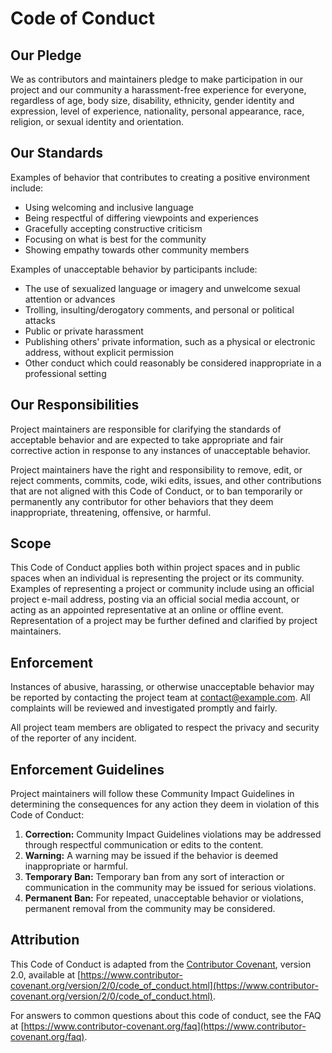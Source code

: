 # Code of Conduct

## Our Pledge

We as contributors and maintainers pledge to make participation in our project and our community a
harassment-free experience for everyone, regardless of age, body size, disability, ethnicity, gender
identity and expression, level of experience, nationality, personal appearance, race, religion, or
sexual identity and orientation.

## Our Standards

Examples of behavior that contributes to creating a positive environment include:

- Using welcoming and inclusive language
- Being respectful of differing viewpoints and experiences
- Gracefully accepting constructive criticism
- Focusing on what is best for the community
- Showing empathy towards other community members

Examples of unacceptable behavior by participants include:

- The use of sexualized language or imagery and unwelcome sexual attention or advances
- Trolling, insulting/derogatory comments, and personal or political attacks
- Public or private harassment
- Publishing others' private information, such as a physical or electronic address, without explicit
  permission
- Other conduct which could reasonably be considered inappropriate in a professional setting

## Our Responsibilities

Project maintainers are responsible for clarifying the standards of acceptable behavior and are
expected to take appropriate and fair corrective action in response to any instances of unacceptable
behavior.

Project maintainers have the right and responsibility to remove, edit, or reject comments, commits,
code, wiki edits, issues, and other contributions that are not aligned with this Code of Conduct, or
to ban temporarily or permanently any contributor for other behaviors that they deem inappropriate,
threatening, offensive, or harmful.

## Scope

This Code of Conduct applies both within project spaces and in public spaces when an individual is
representing the project or its community. Examples of representing a project or community include
using an official project e-mail address, posting via an official social media account, or acting as
an appointed representative at an online or offline event. Representation of a project may be
further defined and clarified by project maintainers.

## Enforcement

Instances of abusive, harassing, or otherwise unacceptable behavior may be reported by contacting
the project team at [contact@example.com](mailto:contact@example.com). All complaints will be
reviewed and investigated promptly and fairly.

All project team members are obligated to respect the privacy and security of the reporter of any
incident.

## Enforcement Guidelines

Project maintainers will follow these Community Impact Guidelines in determining the consequences
for any action they deem in violation of this Code of Conduct:

1. **Correction:** Community Impact Guidelines violations may be addressed through respectful
   communication or edits to the content.
2. **Warning:** A warning may be issued if the behavior is deemed inappropriate or harmful.
3. **Temporary Ban:** Temporary ban from any sort of interaction or communication in the community
   may be issued for serious violations.
4. **Permanent Ban:** For repeated, unacceptable behavior or violations, permanent removal from the
   community may be considered.

## Attribution

This Code of Conduct is adapted from the
[Contributor Covenant](https://www.contributor-covenant.org), version 2.0, available at
[https://www.contributor-covenant.org/version/2/0/code_of_conduct.html](https://www.contributor-covenant.org/version/2/0/code_of_conduct.html).

For answers to common questions about this code of conduct, see the FAQ at
[https://www.contributor-covenant.org/faq](https://www.contributor-covenant.org/faq).
